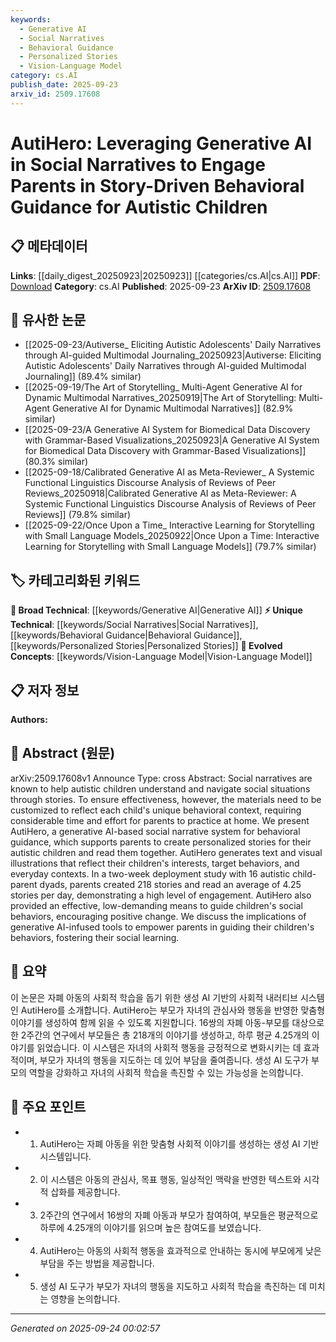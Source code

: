 ```yaml
---
keywords:
  - Generative AI
  - Social Narratives
  - Behavioral Guidance
  - Personalized Stories
  - Vision-Language Model
category: cs.AI
publish_date: 2025-09-23
arxiv_id: 2509.17608
---
```


<!-- KEYWORD_LINKING_METADATA:
{
  "processed_timestamp": "2025-09-24T00:02:57.438872",
  "vocabulary_version": "1.0",
  "selected_keywords": [
    "Generative AI",
    "Social Narratives",
    "Behavioral Guidance",
    "Personalized Stories",
    "Vision-Language Model"
  ],
  "rejected_keywords": [],
  "similarity_scores": {
    "Generative AI": 0.78,
    "Social Narratives": 0.79,
    "Behavioral Guidance": 0.75,
    "Personalized Stories": 0.74,
    "Vision-Language Model": 0.8
  },
  "extraction_method": "AI_prompt_based",
  "budget_applied": true,
  "candidates_json": {
    "candidates": [
      {
        "surface": "Generative AI",
        "canonical": "Generative AI",
        "aliases": [
          "Generative Artificial Intelligence"
        ],
        "category": "broad_technical",
        "rationale": "Generative AI is central to the paper's methodology, linking to broader AI discussions.",
        "novelty_score": 0.55,
        "connectivity_score": 0.88,
        "specificity_score": 0.65,
        "link_intent_score": 0.78
      },
      {
        "surface": "Social Narratives",
        "canonical": "Social Narratives",
        "aliases": [
          "Social Stories"
        ],
        "category": "unique_technical",
        "rationale": "This is a unique concept in the context of autism therapy, offering specific linkage to educational and therapeutic methods.",
        "novelty_score": 0.72,
        "connectivity_score": 0.67,
        "specificity_score": 0.82,
        "link_intent_score": 0.79
      },
      {
        "surface": "Behavioral Guidance",
        "canonical": "Behavioral Guidance",
        "aliases": [
          "Behavioral Support"
        ],
        "category": "unique_technical",
        "rationale": "Key to the paper's focus on guiding autistic children's behavior, connecting to educational psychology.",
        "novelty_score": 0.68,
        "connectivity_score": 0.7,
        "specificity_score": 0.78,
        "link_intent_score": 0.75
      },
      {
        "surface": "Personalized Stories",
        "canonical": "Personalized Stories",
        "aliases": [
          "Customized Narratives"
        ],
        "category": "unique_technical",
        "rationale": "Highlights the customization aspect of the tool, relevant to personalized learning discussions.",
        "novelty_score": 0.65,
        "connectivity_score": 0.72,
        "specificity_score": 0.8,
        "link_intent_score": 0.74
      },
      {
        "surface": "Vision-Language Model",
        "canonical": "Vision-Language Model",
        "aliases": [
          "Vision-Language"
        ],
        "category": "evolved_concepts",
        "rationale": "Relevant due to the integration of text and visual elements in story generation.",
        "novelty_score": 0.6,
        "connectivity_score": 0.85,
        "specificity_score": 0.77,
        "link_intent_score": 0.8
      }
    ],
    "ban_list_suggestions": [
      "AutiHero",
      "Parents",
      "Children"
    ]
  },
  "decisions": [
    {
      "candidate_surface": "Generative AI",
      "resolved_canonical": "Generative AI",
      "decision": "linked",
      "scores": {
        "novelty": 0.55,
        "connectivity": 0.88,
        "specificity": 0.65,
        "link_intent": 0.78
      }
    },
    {
      "candidate_surface": "Social Narratives",
      "resolved_canonical": "Social Narratives",
      "decision": "linked",
      "scores": {
        "novelty": 0.72,
        "connectivity": 0.67,
        "specificity": 0.82,
        "link_intent": 0.79
      }
    },
    {
      "candidate_surface": "Behavioral Guidance",
      "resolved_canonical": "Behavioral Guidance",
      "decision": "linked",
      "scores": {
        "novelty": 0.68,
        "connectivity": 0.7,
        "specificity": 0.78,
        "link_intent": 0.75
      }
    },
    {
      "candidate_surface": "Personalized Stories",
      "resolved_canonical": "Personalized Stories",
      "decision": "linked",
      "scores": {
        "novelty": 0.65,
        "connectivity": 0.72,
        "specificity": 0.8,
        "link_intent": 0.74
      }
    },
    {
      "candidate_surface": "Vision-Language Model",
      "resolved_canonical": "Vision-Language Model",
      "decision": "linked",
      "scores": {
        "novelty": 0.6,
        "connectivity": 0.85,
        "specificity": 0.77,
        "link_intent": 0.8
      }
    }
  ]
}
-->

# AutiHero: Leveraging Generative AI in Social Narratives to Engage Parents in Story-Driven Behavioral Guidance for Autistic Children

## 📋 메타데이터

**Links**: [[daily_digest_20250923|20250923]] [[categories/cs.AI|cs.AI]]
**PDF**: [Download](https://arxiv.org/pdf/2509.17608.pdf)
**Category**: cs.AI
**Published**: 2025-09-23
**ArXiv ID**: [2509.17608](https://arxiv.org/abs/2509.17608)

## 🔗 유사한 논문
- [[2025-09-23/Autiverse_ Eliciting Autistic Adolescents' Daily Narratives through AI-guided Multimodal Journaling_20250923|Autiverse: Eliciting Autistic Adolescents' Daily Narratives through AI-guided Multimodal Journaling]] (89.4% similar)
- [[2025-09-19/The Art of Storytelling_ Multi-Agent Generative AI for Dynamic Multimodal Narratives_20250919|The Art of Storytelling: Multi-Agent Generative AI for Dynamic Multimodal Narratives]] (82.9% similar)
- [[2025-09-23/A Generative AI System for Biomedical Data Discovery with Grammar-Based Visualizations_20250923|A Generative AI System for Biomedical Data Discovery with Grammar-Based Visualizations]] (80.3% similar)
- [[2025-09-18/Calibrated Generative AI as Meta-Reviewer_ A Systemic Functional Linguistics Discourse Analysis of Reviews of Peer Reviews_20250918|Calibrated Generative AI as Meta-Reviewer: A Systemic Functional Linguistics Discourse Analysis of Reviews of Peer Reviews]] (79.8% similar)
- [[2025-09-22/Once Upon a Time_ Interactive Learning for Storytelling with Small Language Models_20250922|Once Upon a Time: Interactive Learning for Storytelling with Small Language Models]] (79.7% similar)

## 🏷️ 카테고리화된 키워드
**🧠 Broad Technical**: [[keywords/Generative AI|Generative AI]]
**⚡ Unique Technical**: [[keywords/Social Narratives|Social Narratives]], [[keywords/Behavioral Guidance|Behavioral Guidance]], [[keywords/Personalized Stories|Personalized Stories]]
**🚀 Evolved Concepts**: [[keywords/Vision-Language Model|Vision-Language Model]]

## 📋 저자 정보

**Authors:** 

## 📄 Abstract (원문)

arXiv:2509.17608v1 Announce Type: cross 
Abstract: Social narratives are known to help autistic children understand and navigate social situations through stories. To ensure effectiveness, however, the materials need to be customized to reflect each child's unique behavioral context, requiring considerable time and effort for parents to practice at home. We present AutiHero, a generative AI-based social narrative system for behavioral guidance, which supports parents to create personalized stories for their autistic children and read them together. AutiHero generates text and visual illustrations that reflect their children's interests, target behaviors, and everyday contexts. In a two-week deployment study with 16 autistic child-parent dyads, parents created 218 stories and read an average of 4.25 stories per day, demonstrating a high level of engagement. AutiHero also provided an effective, low-demanding means to guide children's social behaviors, encouraging positive change. We discuss the implications of generative AI-infused tools to empower parents in guiding their children's behaviors, fostering their social learning.

## 📝 요약

이 논문은 자폐 아동의 사회적 학습을 돕기 위한 생성 AI 기반의 사회적 내러티브 시스템인 AutiHero를 소개합니다. AutiHero는 부모가 자녀의 관심사와 행동을 반영한 맞춤형 이야기를 생성하여 함께 읽을 수 있도록 지원합니다. 16쌍의 자폐 아동-부모를 대상으로 한 2주간의 연구에서 부모들은 총 218개의 이야기를 생성하고, 하루 평균 4.25개의 이야기를 읽었습니다. 이 시스템은 자녀의 사회적 행동을 긍정적으로 변화시키는 데 효과적이며, 부모가 자녀의 행동을 지도하는 데 있어 부담을 줄여줍니다. 생성 AI 도구가 부모의 역할을 강화하고 자녀의 사회적 학습을 촉진할 수 있는 가능성을 논의합니다.

## 🎯 주요 포인트

- 1. AutiHero는 자폐 아동을 위한 맞춤형 사회적 이야기를 생성하는 생성 AI 기반 시스템입니다.
- 2. 이 시스템은 아동의 관심사, 목표 행동, 일상적인 맥락을 반영한 텍스트와 시각적 삽화를 제공합니다.
- 3. 2주간의 연구에서 16쌍의 자폐 아동과 부모가 참여하여, 부모들은 평균적으로 하루에 4.25개의 이야기를 읽으며 높은 참여도를 보였습니다.
- 4. AutiHero는 아동의 사회적 행동을 효과적으로 안내하는 동시에 부모에게 낮은 부담을 주는 방법을 제공합니다.
- 5. 생성 AI 도구가 부모가 자녀의 행동을 지도하고 사회적 학습을 촉진하는 데 미치는 영향을 논의합니다.


---

*Generated on 2025-09-24 00:02:57*